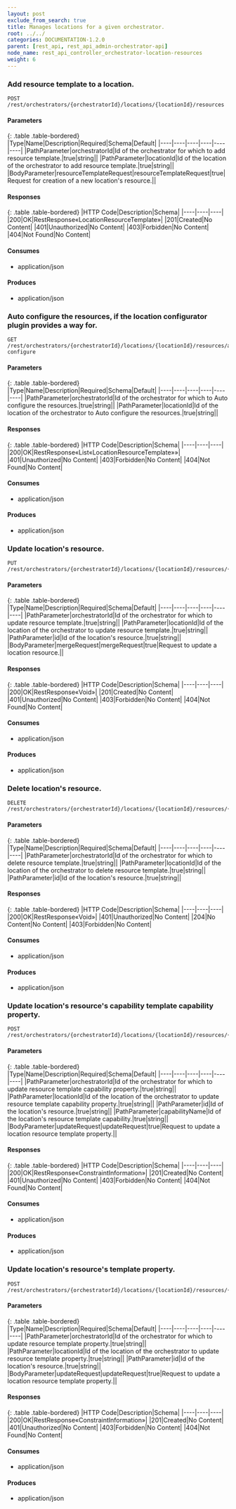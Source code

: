 ```yaml
---
layout: post
exclude_from_search: true
title: Manages locations for a given orchestrator.
root: ../../
categories: DOCUMENTATION-1.2.0
parent: [rest_api, rest_api_admin-orchestrator-api]
node_name: rest_api_controller_orchestrator-location-resources
weight: 6
---
```


### Add resource template to a location.
```
POST /rest/orchestrators/{orchestratorId}/locations/{locationId}/resources
```

#### Parameters

{: .table .table-bordered}
|Type|Name|Description|Required|Schema|Default|
|----|----|----|----|----|----|
|PathParameter|orchestratorId|Id of the orchestrator for which to add resource template.|true|string||
|PathParameter|locationId|Id of the location of the orchestrator to add resource template.|true|string||
|BodyParameter|resourceTemplateRequest|resourceTemplateRequest|true|Request for creation of a new location's resource.||


#### Responses

{: .table .table-bordered}
|HTTP Code|Description|Schema|
|----|----|----|
|200|OK|RestResponse«LocationResourceTemplate»|
|201|Created|No Content|
|401|Unauthorized|No Content|
|403|Forbidden|No Content|
|404|Not Found|No Content|


#### Consumes

* application/json

#### Produces

* application/json

### Auto configure the resources, if the location configurator plugin provides a way for.
```
GET /rest/orchestrators/{orchestratorId}/locations/{locationId}/resources/auto-configure
```

#### Parameters

{: .table .table-bordered}
|Type|Name|Description|Required|Schema|Default|
|----|----|----|----|----|----|
|PathParameter|orchestratorId|Id of the orchestrator for which to Auto configure the resources.|true|string||
|PathParameter|locationId|Id of the location of the orchestrator to Auto configure the resources.|true|string||


#### Responses

{: .table .table-bordered}
|HTTP Code|Description|Schema|
|----|----|----|
|200|OK|RestResponse«List«LocationResourceTemplate»»|
|401|Unauthorized|No Content|
|403|Forbidden|No Content|
|404|Not Found|No Content|


#### Consumes

* application/json

#### Produces

* application/json

### Update location's resource.
```
PUT /rest/orchestrators/{orchestratorId}/locations/{locationId}/resources/{id}
```

#### Parameters

{: .table .table-bordered}
|Type|Name|Description|Required|Schema|Default|
|----|----|----|----|----|----|
|PathParameter|orchestratorId|Id of the orchestrator for which to update resource template.|true|string||
|PathParameter|locationId|Id of the location of the orchestrator to update resource template.|true|string||
|PathParameter|id|Id of the location's resource.|true|string||
|BodyParameter|mergeRequest|mergeRequest|true|Request to update a location resource.||


#### Responses

{: .table .table-bordered}
|HTTP Code|Description|Schema|
|----|----|----|
|200|OK|RestResponse«Void»|
|201|Created|No Content|
|401|Unauthorized|No Content|
|403|Forbidden|No Content|
|404|Not Found|No Content|


#### Consumes

* application/json

#### Produces

* application/json

### Delete location's resource.
```
DELETE /rest/orchestrators/{orchestratorId}/locations/{locationId}/resources/{id}
```

#### Parameters

{: .table .table-bordered}
|Type|Name|Description|Required|Schema|Default|
|----|----|----|----|----|----|
|PathParameter|orchestratorId|Id of the orchestrator for which to delete resource template.|true|string||
|PathParameter|locationId|Id of the location of the orchestrator to delete resource template.|true|string||
|PathParameter|id|Id of the location's resource.|true|string||


#### Responses

{: .table .table-bordered}
|HTTP Code|Description|Schema|
|----|----|----|
|200|OK|RestResponse«Void»|
|401|Unauthorized|No Content|
|204|No Content|No Content|
|403|Forbidden|No Content|


#### Consumes

* application/json

#### Produces

* application/json

### Update location's resource's capability template capability property.
```
POST /rest/orchestrators/{orchestratorId}/locations/{locationId}/resources/{id}/template/capabilities/{capabilityName}/properties
```

#### Parameters

{: .table .table-bordered}
|Type|Name|Description|Required|Schema|Default|
|----|----|----|----|----|----|
|PathParameter|orchestratorId|Id of the orchestrator for which to update resource template capability property.|true|string||
|PathParameter|locationId|Id of the location of the orchestrator to update resource template capability property.|true|string||
|PathParameter|id|Id of the location's resource.|true|string||
|PathParameter|capabilityName|Id of the location's resource template capability.|true|string||
|BodyParameter|updateRequest|updateRequest|true|Request to update a location resource template property.||


#### Responses

{: .table .table-bordered}
|HTTP Code|Description|Schema|
|----|----|----|
|200|OK|RestResponse«ConstraintInformation»|
|201|Created|No Content|
|401|Unauthorized|No Content|
|403|Forbidden|No Content|
|404|Not Found|No Content|


#### Consumes

* application/json

#### Produces

* application/json

### Update location's resource's template property.
```
POST /rest/orchestrators/{orchestratorId}/locations/{locationId}/resources/{id}/template/properties
```

#### Parameters

{: .table .table-bordered}
|Type|Name|Description|Required|Schema|Default|
|----|----|----|----|----|----|
|PathParameter|orchestratorId|Id of the orchestrator for which to update resource template property.|true|string||
|PathParameter|locationId|Id of the location of the orchestrator to update resource template property.|true|string||
|PathParameter|id|Id of the location's resource.|true|string||
|BodyParameter|updateRequest|updateRequest|true|Request to update a location resource template property.||


#### Responses

{: .table .table-bordered}
|HTTP Code|Description|Schema|
|----|----|----|
|200|OK|RestResponse«ConstraintInformation»|
|201|Created|No Content|
|401|Unauthorized|No Content|
|403|Forbidden|No Content|
|404|Not Found|No Content|


#### Consumes

* application/json

#### Produces

* application/json

